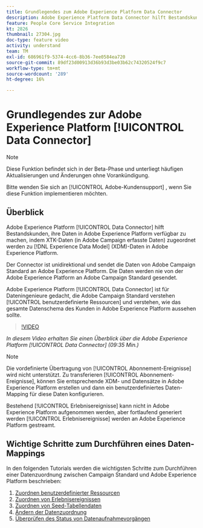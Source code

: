 ```yaml
---
title: Grundlegendes zum Adobe Experience Platform Data Connector
description: Adobe Experience Platform Data Connector hilft Bestandskunden, ihre Daten in Adobe Experience Platform verfügbar zu machen, indem XTK-Daten (in Campaign aufgenommene Daten) den XDM-Daten (Experience-Datenmodell) in Adobe Experience Platform zugeordnet werden.
feature: People Core Service Integration
kt: 2826
thumbnail: 27304.jpg
doc-type: feature video
activity: understand
team: TM
exl-id: 686961f9-5374-4cc6-8b36-7ee0584ea720
source-git-commit: 89df23d00913d36b93d3be03b62c74320524f9c7
workflow-type: tm+mt
source-wordcount: '289'
ht-degree: 16%

---
```


# Grundlegendes zur Adobe Experience Platform [!UICONTROL Data Connector]

>[!NOTE]
>
>Diese Funktion befindet sich in der Beta-Phase und unterliegt häufigen Aktualisierungen und Änderungen ohne Vorankündigung.
>
>Bitte wenden Sie sich an [!UICONTROL Adobe-Kundensupport] , wenn Sie diese Funktion implementieren möchten.

## Überblick

Adobe Experience Platform [!UICONTROL Data Connector] hilft Bestandskunden, ihre Daten in Adobe Experience Platform verfügbar zu machen, indem XTK-Daten (in Adobe Campaign erfasste Daten) zugeordnet werden zu [!DNL Experience Data Model] (XDM)-Daten in Adobe Experience Platform.

Der Connector ist unidirektional und sendet die Daten von Adobe Campaign Standard an Adobe Experience Platform. Die Daten werden nie von der Adobe Experience Platform an Adobe Campaign Standard gesendet.

Adobe Experience Platform [!UICONTROL Data Connector] ist für Dateningenieure gedacht, die Adobe Campaign Standard verstehen [!UICONTROL benutzerdefinierte Ressourcen] und verstehen, wie das gesamte Datenschema des Kunden in Adobe Experience Platform aussehen sollte.

>[!VIDEO](https://video.tv.adobe.com/v/27304?quality=12&learn=on)

*In diesem Video erhalten Sie einen Überblick über die Adobe Experience Platform [!UICONTROL Data Connector] (09:35 Min.)*

>[!NOTE]
>
>Die vordefinierte Übertragung von [!UICONTROL Abonnement-Ereignisse] wird nicht unterstützt. Zu transferieren [!UICONTROL Abonnement-Ereignisse], können Sie entsprechende XDM- und Datensätze in Adobe Experience Platform erstellen und dann ein benutzerdefiniertes Daten-Mapping für diese Daten konfigurieren.
>
>Bestehend [!UICONTROL Erlebnisereignisse] kann nicht in Adobe Experience Platform aufgenommen werden, aber fortlaufend generiert werden [!UICONTROL Erlebnisereignisse] werden an Adobe Experience Platform gestreamt.

## Wichtige Schritte zum Durchführen eines Daten-Mappings

In den folgenden Tutorials werden die wichtigsten Schritte zum Durchführen einer Datenzuordnung zwischen Campaign Standard und Adobe Experience Platform beschrieben:

1. [Zuordnen benutzerdefinierter Ressourcen](/help/administrating/adobe-experience-platform-data-connector/mapping-custom-resources.md)
2. [Zuordnen von Erlebnisereignissen](/help/administrating/adobe-experience-platform-data-connector/mapping-experience-events.md)
3. [Zuordnen von Seed-Tabellendaten](/help/administrating/adobe-experience-platform-data-connector/mapping-seed-table-data.md)
4. [Ändern der Datenzuordnung](/help/administrating/adobe-experience-platform-data-connector/modifying-data-mapping.md)
5. [Überprüfen des Status von Datenaufnahmevorgängen](/help/administrating/adobe-experience-platform-data-connector/checking-status-of-data-ingestion-jobs.md)

